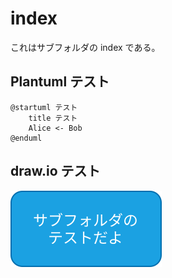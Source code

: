 # index

これはサブフォルダの index である。

## Plantuml テスト

```plantuml
@startuml テスト
    title テスト
    Alice <- Bob
@enduml
```

## draw.io テスト

![draw.io のテスト](images/テスト.drawio.svg)
